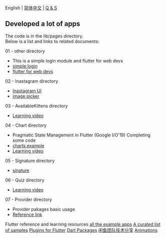 English | [简体中文](./README.zh-CN.md) | [Q & S](./Problems.md)
## Developed a lot of apps

The code is in the lib/pages directory.  
Below is a list and links to related documents:  

01 - other directory
- This is a simple login module and flutter for web devs
- [simple login](https://github.com/iampawan/FlutterLoginPageBloc)
- [flutter for web devs](https://flutter.dev/docs/get-started/flutter-for/web-devs)

02 - Inastagram directory
- [Inastagram UI](https://github.com/iampawan/Flutter-Instagram-UI-Clone)
- [image picker](https://pub.dev/packages/image_picker)

03 - AvailableKittens directory
- [Learning video](https://www.youtube.com/watch?v=DL0Ix1lnC4w)

04 - Chart directory
- Pragmatic State Management in Flutter (Google I/O'19) Completing some code
- [charts example](https://google.github.io/charts/flutter/gallery.html)
- [Learning video](https://www.youtube.com/watch?v=d_m5csmrf7I)

05 - Signature directory
- [sinature](https://github.com/iampawan/fluttersignatureview)

06 - Quiz directory
- [Learning video](https://www.youtube.com/watch?v=jBBl1tYkUnE)

07 - Provider directory
- Provider pakages basic usage
- [Reference link](https://juejin.im/post/5d00a84fe51d455a2f22023f)


Flutter reference and learning resources
[all the example apps](https://github.com/iampawan/FlutterExampleApps)
[A curated list of samples](https://github.com/flutter/samples/blob/master/INDEX.md)
[Plugins for Flutter](https://github.com/flutter/plugins/tree/master/packages)
[Dart Packages](https://pub.dev/)
[闲鱼团队技术分享](https://www.yuque.com/xytech/flutter/)
[Animations](https://flutter.dev/docs/development/ui/animations)